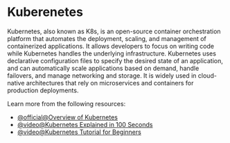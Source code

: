 # Kuberenetes

Kubernetes, also known as K8s, is an open-source container orchestration platform that automates the deployment, scaling, and management of containerized applications. It allows developers to focus on writing code while Kubernetes handles the underlying infrastructure. Kubernetes uses declarative configuration files to specify the desired state of an application, and can automatically scale applications based on demand, handle failovers, and manage networking and storage. It is widely used in cloud-native architectures that rely on microservices and containers for production deployments.

Learn more from the following resources:

- [@official@Overview of Kubernetes](https://kubernetes.io/docs/concepts/overview/)
- [@video@Kubernetes Explained in 100 Seconds](https://www.youtube.com/watch?v=PziYflu8cB8)
- [@video@Kubernetes Tutorial for Beginners](https://www.youtube.com/watch?v=X48VuDVv0do&t=1s)
